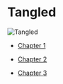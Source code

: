 # Tangled

![Tangled](https://ohmy.disney.com/wp-content/uploads/2013/07/Tangled-Header.jpg)

* [Chapter 1](Chapter01.md)

* [Chapter 2](Chapter02.md)

* [Chapter 3](Chapter03.md)
    

